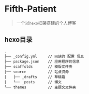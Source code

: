 # Fifth-Patient

> 一个以`hexo`框架搭建的个人博客

## hexo目录
```
.
├── _config.yml     // 网站的 配置 信息
├── package.json    // 应用程序的信息
├── scaffolds       // 模版文件夹
├── source          // 站点资源
|   ├── _drafts     // 草稿箱
|   └── _posts      // 博文
└── themes          // 主题文文件夹
```